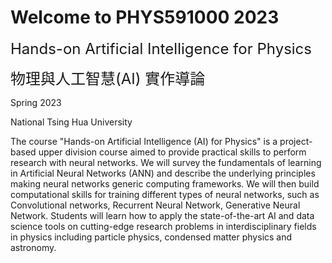Welcome to PHYS591000 2023
============================

<font size="+2">
Hands-on Artificial Intelligence for Physics

物理與人工智慧(AI) 實作導論
</font>

Spring 2023

National Tsing Hua University

The course "Hands-on Artificial Intelligence (AI) for Physics" is a project-based upper division course aimed to provide practical  skills to perform research with neural networks.
We will survey the fundamentals of learning in Artificial Neural Networks (ANN) and describe the underlying principles making neural networks generic computing frameworks. We will then build computational skills for training different types of neural networks, such as Convolutional networks, Recurrent Neural Network, Generative Neural Network.
Students will learn how to apply the state-of-the-art AI and data science tools on cutting-edge research problems in interdisciplinary fields in physics including particle physics, condensed matter physics and astronomy.


